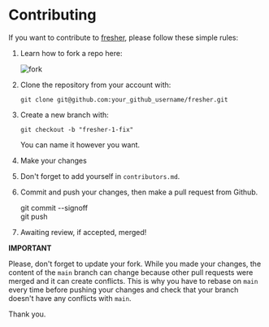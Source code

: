 Contributing
================================================================================

If you want to contribute to [fresher](https://github.com/MuhamadAKJ/fresher), please follow these simple rules:

1. Learn how to fork a repo here:

    ![fork](https://docs.github.com/en/pull-requests/collaborating-with-pull-requests/working-with-forks/fork-a-repo?tool=webui)

2. Clone the repository from your account with:

    ```
    git clone git@github.com:your_github_username/fresher.git
    ```

3. Create a new branch with:

    ```
    git checkout -b "fresher-1-fix"
    ```
    You can name it however you want.

4. Make your changes

5. Don't forget to add yourself in `contributors.md`.

6. Commit and push your changes, then make a pull request from Github.

    git commit --signoff  
    git push 
    
7. Awaiting review, if accepted, merged!



**IMPORTANT**

Please, don't forget to update your fork. While you made your changes, the content of the `main` branch can change because other pull requests were merged and it can create conflicts. This is why you have to rebase on `main` every time before pushing your changes and check that your branch doesn't have any conflicts with `main`.

Thank you.

